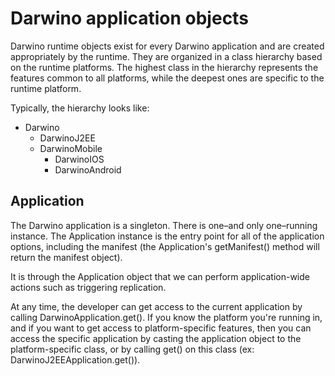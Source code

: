# Darwino application objects

Darwino runtime objects exist for every Darwino application and are created appropriately by the runtime. They are organized in a class hierarchy based on the runtime platforms. The highest class in the hierarchy represents the features common to all platforms, while the deepest ones are specific to the runtime platform.

Typically, the hierarchy looks like:

- Darwino
    - DarwinoJ2EE
    - DarwinoMobile
        - DarwinoIOS
        - DarwinoAndroid
        
## Application
The Darwino application is a singleton. There is one–and only one–running instance. The Application instance is the entry point for all of the application options, including the manifest (the Application's getManifest() method will return the manifest object).

It is through the Application object that we can perform application-wide actions such as triggering replication.

At any time, the developer can get access to the current application by calling DarwinoApplication.get(). If you know the platform you're running in, and if you want to get access to platform-specific features, then you can access the specific application by casting the application object to the platform-specific class, or by calling get() on this class (ex: DarwinoJ2EEApplication.get()).